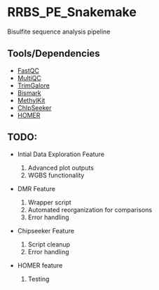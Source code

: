 # RRBS_PE_Snakemake

Bisulfite sequence analysis pipeline

## Tools/Dependencies 
- [FastQC](https://www.bioinformatics.babraham.ac.uk/projects/fastqc/)
- [MultiQC](https://multiqc.info/)
- [TrimGalore](https://www.bioinformatics.babraham.ac.uk/projects/trim_galore/)
- [Bismark](https://www.bioinformatics.babraham.ac.uk/projects/bismark/)
- [MethylKit](https://bioconductor.org/packages/release/bioc/html/methylKit.html)
- [ChIpSeeker](https://bioconductor.org/packages/release/bioc/vignettes/ChIPseeker/inst/doc/ChIPseeker.html)
- [HOMER](http://homer.ucsd.edu/homer/)

## TODO:

- Intial Data Exploration Feature
	1. Advanced plot outputs
	2. WGBS functionality

- DMR Feature
	1. Wrapper script
	2. Automated reorganization for comparisons
	3. Error handling

- Chipseeker Feature
	1. Script cleanup
	2. Error handling

- HOMER feature
	1. Testing